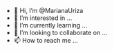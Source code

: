 - 👋 Hi, I’m @MarianaUriza
- 👀 I’m interested in ...
- 🌱 I’m currently learning ...
- 💞️ I’m looking to collaborate on ...
- 📫 How to reach me ...

<!---
MarianaUriza/MarianaUriza is a ✨ special ✨ repository because its `README.md` (this file) appears on your GitHub profile.
You can click the Preview link to take a look at your changes.
--->
